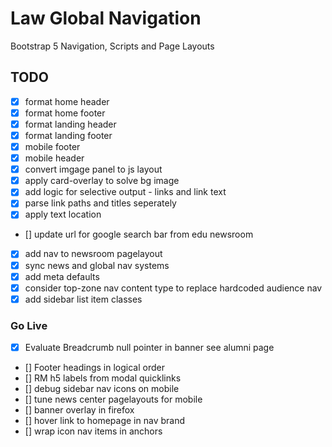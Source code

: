 # Law Global Navigation

Bootstrap 5 Navigation, Scripts and Page Layouts

## TODO

- [x] format home header
- [x] format home footer
- [x] format landing header
- [x] format landing footer
- [x] mobile footer
- [x] mobile header
- [x] convert imgage panel to js layout
- [x] apply card-overlay to solve bg image
- [x] add logic for selective output - links and link text
- [x] parse link paths and titles seperately
- [x] apply text location
- [] update url for google search bar from edu newsroom
- [x] add nav to newsroom pagelayout
- [x] sync news and global nav systems
- [x] add meta defaults
- [x] consider top-zone nav content type to replace hardcoded audience nav
- [x] add sidebar list item classes

### Go Live

- [x] Evaluate Breadcrumb null pointer in banner see alumni page
- [] Footer headings in logical order
- [] RM h5 labels from modal quicklinks
- [] debug sidebar nav icons on mobile
- [] tune news center pagelayouts for mobile
- [] banner overlay in firefox
- [] hover link to homepage in nav brand
- [] wrap icon nav items in anchors
